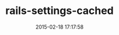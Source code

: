 ---
layout: post
title:  "rails-settings-cached"
repo:   "huacnlee/rails-settings-cached"
date:   2015-02-18 17:17:58
gemurl: https://github.com/huacnlee/rails-settings-cached
---